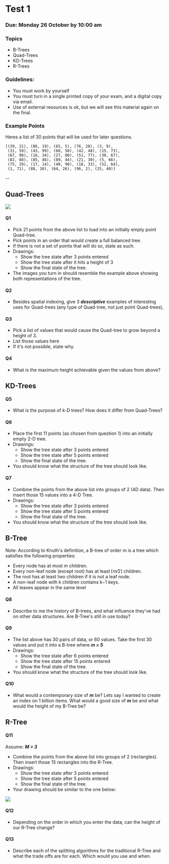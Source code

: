 # Test 1 
### Due: Monday 26 October by 10:00 am

### Topics
- B-Trees
- Quad-Trees
- KD-Trees
- R-Trees

### Guidelines:

- You must work by yourself
- You must turn in a single printed copy of your exam, and a digital copy via email.
- Use of external resources is ok, but we will see this material again on the final.

### Example Points

Heres a list of 30 points that will be used for later questions. 

```
[(39, 21), (86, 19), (65, 5), (76, 28), (3, 9), 
 (31, 59), (43, 99), (60, 50), (42, 48), (15, 73), 
 (67, 98), (16, 34), (27, 80), (51, 77), (30, 67), 
 (82, 68), (85, 46), (89, 44), (21, 30), (5, 66), 
 (75, 29), (17, 14), (40, 90), (18, 33), (52, 64), 
 (1, 71), (88, 10), (64, 26), (96, 2), (25, 40)]
```

--

## Quad-Trees

![](https://s3.amazonaws.com/f.cl.ly/items/2r3V2g3R1L1M2p1E2025/quadex.png)

#### Q1 

- Pick 21 points from the above list to load into an initially empty point Quad-tree. 
- Pick points in an order that would create a full balanced tree. 
- If there is not a set of points that will do so, state as such.
- Drawings:
    - Show the tree state after 3 points entered
    - Show the tree state after it hits a height of 3
    - Show the final state of the tree.
- The images you turn in should resemble the example above showing both representations of the tree.


#### Q2

- Besides spatial indexing, give 3 ***descriptive*** examples of interesting uses for Quad-trees (any type of Quad-tree, not just point Quad-trees),

#### Q3

- Pick a list of values that would cause the Quad-tree to grow beyond a height of 3.
- List those values here
- If it's not possible, state why.

#### Q4

- What is the maximum height achievable given the values from above?


## KD-Trees


#### Q5 

- What is the purpose of k-D trees? How does it differ from Quad-Trees? 

#### Q6

- Place the first 11 points (as chosen from question 1) into an initially empty 2-D tree.
- Drawings:
    - Show the tree state after 3 points entered
    - Show the tree state after 5 points entered
    - Show the final state of the tree.
- You should know what the structure of the tree should look like.

#### Q7

- Combine the points from the above list into groups of 2 (4D data). Then insert those 15 values into a 4-D Tree.   
- Drawings:
    - Show the tree state after 3 points entered
    - Show the tree state after 5 points entered
    - Show the final state of the tree.
- You should know what the structure of the tree should look like.



## B-Tree

Note: According to Knuth's definition, a B-tree of order m is a tree which satisfies the following properties:
- Every node has at most m children.
- Every non-leaf node (except root) has at least ⌈m⁄2⌉ children.
- The root has at least two children if it is not a leaf node.
- A non-leaf node with k children contains k−1 keys.
- All leaves appear in the same level

#### Q8

- Describe to me the history of B-trees, and what influence they've had on other data structures. Are B-Tree's still in use today? 

#### Q9

- The list above has 30 pairs of data, or 60 values. Take the first 30 values and put it into a B-tree where ***m = 5***     
- Drawings:
    - Show the tree state after 6 points entered
    - Show the tree state after 15 points entered
    - Show the final state of the tree.
- You should know what the structure of the tree should look like.


#### Q10

- What would a contemporary size of ***m*** be? Lets say I wanted to create an index on 1 billion items. What would a good size of ***m*** be and what would the height of my B-Tree be?


## R-Tree

#### Q11

Assume: ***M = 3***

- Combine the points from the above list into groups of 2 (rectangles). Then insert those 15 rectangles into the R-Tree.   
- Drawings:
    - Show the tree state after 3 points entered
    - Show the tree state after 5 points entered
    - Show the final state of the tree.
- Your drawing should be similar to the one below:

![](https://docs.oracle.com/html/A88805_01/sdo_i11a.gif)

#### Q12

- Depending on the order in which you enter the data, can the height of our R-Tree change? 

#### Q13

- Describe each of the splitting algorithms for the traditional R-Tree and what the trade offs are for each. Which would you use and when.

